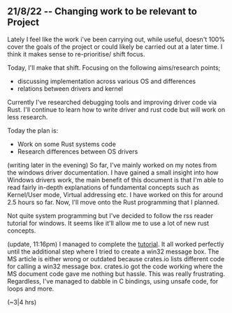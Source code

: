 ## 21/8/22 -- Changing work to be relevant to Project

Lately I feel like the work i've been carrying out, while useful, doesn't 100% cover the goals of the project or could likely be carried out at a later time. I think it makes sense to re-prioritise/ shift focus.

Today, I'll make that shift. Focusing on the following aims/research points;
+ discussing implementation across various OS and differences
+ relations between drivers and kernel

Currently I've researched debugging tools and improving driver code via Rust. I'll continue to learn how to write driver and rust code but will work on less research.

Today the plan is:
+ Work on some Rust systems code
+ Research differences between OS drivers

(writing later in the evening)
So far, I've mainly worked on my notes from the windows driver documentation. I have gained a small insight into how Windows drivers work, the main benefit of this document is that I'm able to read fairly in-depth explanations of fundamental concepts such as Kernel/User mode, Virtual addressing etc. I have worked on this for around 2.5 hours so far. Now, I'll move onto the Rust programming that I planned. 

Not quite system programming but I've decided to follow the rss reader tutorial for windows. It seems like it'll allow me to use a lot of new rust concepts.

(update, 11:16pm)
I managed to complete the [tutorial](https://docs.microsoft.com/en-us/windows/dev-environment/rust/rss-reader-rust-for-windows). It all worked perfectly until the additional step where I tried to create a win32 message box. The MS article is either wrong or outdated because crates.io lists different code for calling a win32 message box. crates.io got the code working where the MS document code gave me nothing but hassle. This was really frustrating. Regardless, I've managed to dabble in C bindings, using unsafe code, for loops and more.


(~3|4 hrs)